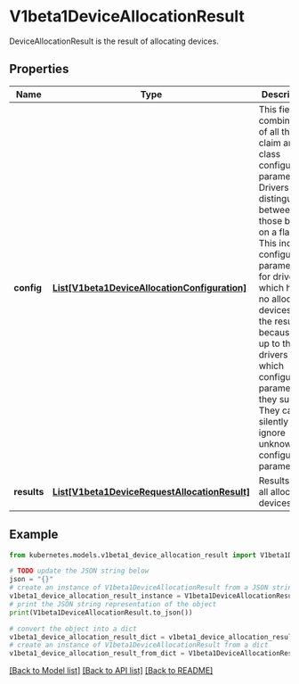 # V1beta1DeviceAllocationResult

DeviceAllocationResult is the result of allocating devices.

## Properties

Name | Type | Description | Notes
------------ | ------------- | ------------- | -------------
**config** | [**List[V1beta1DeviceAllocationConfiguration]**](V1beta1DeviceAllocationConfiguration.md) | This field is a combination of all the claim and class configuration parameters. Drivers can distinguish between those based on a flag.  This includes configuration parameters for drivers which have no allocated devices in the result because it is up to the drivers which configuration parameters they support. They can silently ignore unknown configuration parameters. | [optional] 
**results** | [**List[V1beta1DeviceRequestAllocationResult]**](V1beta1DeviceRequestAllocationResult.md) | Results lists all allocated devices. | [optional] 

## Example

```python
from kubernetes.models.v1beta1_device_allocation_result import V1beta1DeviceAllocationResult

# TODO update the JSON string below
json = "{}"
# create an instance of V1beta1DeviceAllocationResult from a JSON string
v1beta1_device_allocation_result_instance = V1beta1DeviceAllocationResult.from_json(json)
# print the JSON string representation of the object
print(V1beta1DeviceAllocationResult.to_json())

# convert the object into a dict
v1beta1_device_allocation_result_dict = v1beta1_device_allocation_result_instance.to_dict()
# create an instance of V1beta1DeviceAllocationResult from a dict
v1beta1_device_allocation_result_from_dict = V1beta1DeviceAllocationResult.from_dict(v1beta1_device_allocation_result_dict)
```
[[Back to Model list]](../README.md#documentation-for-models) [[Back to API list]](../README.md#documentation-for-api-endpoints) [[Back to README]](../README.md)


